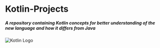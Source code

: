 # Kotlin-Projects

##### A repository containing Kotlin concepts for better understanding of the new language and how it differs from Java

![Kotlin Logo](http://logo-logos.com/wp-content/uploads/2016/10/Kotlin_logo_image_picture.png)

